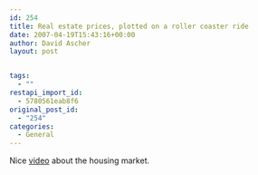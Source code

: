 ```yaml
---
id: 254
title: Real estate prices, plotted on a roller coaster ride
date: 2007-04-19T15:43:16+00:00
author: David Ascher
layout: post


tags:
  - ""
restapi_import_id:
  - 5780561eab8f6
original_post_id:
  - "254"
categories:
  - General
---
```

Nice [video](http://video.google.com/videoplay?docid=-2757699799528285056) about the housing market.
